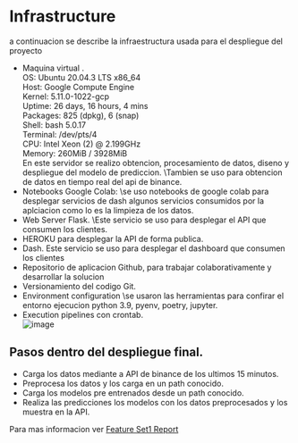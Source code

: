 # Infrastructure

a continuacion se describe la infraestructura usada para el despliegue del proyecto

* Maquina virtual .\
OS: Ubuntu 20.04.3 LTS x86_64\
Host: Google Compute Engine\
Kernel: 5.11.0-1022-gcp\
Uptime: 26 days, 16 hours, 4 mins\
Packages: 825 (dpkg), 6 (snap)\
Shell: bash 5.0.17\
Terminal: /dev/pts/4\
CPU: Intel Xeon (2) @ 2.199GHz\
Memory: 260MiB / 3928MiB\
En este servidor se realizo obtencion, procesamiento de datos, diseno y despliegue del modelo de prediccion.
\Tambien se uso para obtencion de datos en tiempo real del api de binance.
* Notebooks Google Colab: \se uso notebooks de google colab para desplegar servicios de dash  algunos servicios consumidos por la aplciacion como lo es la limpieza de los datos.
* Web Server  Flask. \Este servicio se uso para desplegar el API que consumen los clientes.
* HEROKU para desplegar la API de forma publica. 
* Dash. Este servicio se uso para desplegar el dashboard que consumen los clientes
* Repositorio de aplicacion Github, para trabajar colaborativamente y desarrollar la solucion
* Versionamiento del codigo Git.
* Environment configuration \se usaron las herramientas para confirar el entorno ejecucion python 3.9, pyenv, poetry, jupyter.
* Execution pipelines con crontab.\
![image](https://user-images.githubusercontent.com/21108295/146690530-917f60a0-c84b-416f-9c6c-7a54455426d7.png)

## Pasos dentro del despliegue final.

* Carga los datos mediante a API de binance de los ultimos 15 minutos.
* Preprocesa los datos y los carga en un path conocido.
* Carga los modelos pre entrenados desde un path conocido. 
* Realiza las predicciones los modelos con los datos preprocesados y los muestra en la API. 

Para mas informacion ver [Feature Set1 Report](https://github.com/deivymg/bitcoin_forecast/scripts/api/main.py)


